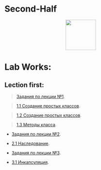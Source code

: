 # Second-Half

<div id="header" align="center">
  <img src="https://media0.giphy.com/media/i4MAH84pqe2m2aVojc/giphy.gif?cid=ecf05e478l8266nysrnv948q4fjky8woas1prwea8b9w25e7&rid=giphy.gif&ct=g" width="100"/>
</div>

# Lab Works:

## Lection first:
> [Задания по лекции №1](/LectionT.ipynb).

> [1.1 Создание простых классов](/Task_1_1_1.ipynb).

> [1.2 Создание простых классов](/Task_1_2_1.ipynb).

> [1.3 Методы класса](/Task_1_3.ipynb).



* [Задания по лекции №2](/Lection_2sm.ipynb).

* [2.1 Наследование](/Task_2_1.ipynb).



* [Задания по лекции №3](/Lection_3sm.ipynb).

* [3.1 Инкапсуляция](/Task_3_1.ipynb).
